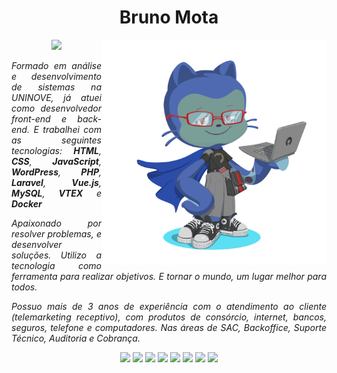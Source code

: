 <h1 align="center">Bruno Mota</h1>


<img style="width: 360px" align="right" src="https://github.com/bmotadev/bmotadev/blob/main/assets/octocat-1675316934262.png" alt="octocat">
<p align="center">
    <a href="https://www.linkedin.com/in/bmotadev/"><img src="https://img.shields.io/badge/LinkedIn-blue?style=plastic&logo=linkedin"></a>
</p>

<p align="justify"><em>Formado em análise e desenvolvimento de sistemas na UNINOVE, já atuei como desenvolvedor front-end e back-end. E trabalhei com as seguintes tecnologias: <b>HTML</b>, <b>CSS</b>, <b>JavaScript</b>, <b>WordPress</b>, <b>PHP</b>, <b>Laravel</b>, <b>Vue.js</b>, <b>MySQL</b>, <b>VTEX</b> e <b>Docker</b></em></p>

<p align="justify"><em>Apaixonado por resolver problemas, e desenvolver soluções. Utilizo a tecnologia como ferramenta para realizar objetivos. E tornar o mundo, um lugar melhor para todos.</em></p>

<p align="justify"><i>Possuo mais de 3 anos de experiência com o atendimento ao cliente (telemarketing receptivo), com produtos de consórcio, internet, bancos, seguros, telefone e computadores. Nas áreas de SAC, Backoffice, Suporte Técnico, Auditoria e Cobrança.</i></p>

<p align="center"><img src="https://img.shields.io/badge/HTML5-E34F26?style=plastic&logo=html5&logoColor=white"> <img src="https://img.shields.io/badge/CSS3-1572B6?style=plastic&logo=css3&logoColor=white"> <img src=https://img.shields.io/badge/JavaScript-323330?style=plastic&logo=javascript&logoColor=F7DF1E> <img src="https://img.shields.io/badge/TypeScript-007ACC?style=plastic&logo=typescript&logoColor=white"> <img src="https://img.shields.io/badge/firebase-%23039BE5?style=plastic&logo=firebase"> <img src="https://img.shields.io/badge/Zorin%20OS-0CC1F3?style=plastic&logo=zorin&logoColor=white"> <img src="https://img.shields.io/badge/Flutter-02569B?style=plastic&logo=flutter&logoColor=white"> <img src="https://img.shields.io/badge/Dart-0175C2?style=plastic&logo=dart&logoColor=white"></p>
